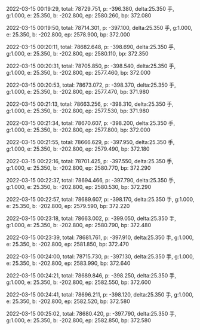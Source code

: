 2022-03-15 00:19:29, total: 78729.751, p: -396.380, delta:25.350 手, g:1.000, e: 25.350, b: -202.800, ep: 2580.260, bp: 372.080

2022-03-15 00:19:50, total: 78714.301, p: -397.100, delta:25.350 手, g:1.000, e: 25.350, b: -202.800, ep: 2578.900, bp: 372.000

2022-03-15 00:20:11, total: 78682.648, p: -398.690, delta:25.350 手, g:1.000, e: 25.350, b: -202.800, ep: 2580.110, bp: 372.350

2022-03-15 00:20:31, total: 78705.850, p: -398.540, delta:25.350 手, g:1.000, e: 25.350, b: -202.800, ep: 2577.460, bp: 372.000

2022-03-15 00:20:53, total: 78673.072, p: -398.370, delta:25.350 手, g:1.000, e: 25.350, b: -202.800, ep: 2577.470, bp: 371.980

2022-03-15 00:21:13, total: 78663.256, p: -398.310, delta:25.350 手, g:1.000, e: 25.350, b: -202.800, ep: 2577.530, bp: 371.980

2022-03-15 00:21:34, total: 78670.607, p: -398.200, delta:25.350 手, g:1.000, e: 25.350, b: -202.800, ep: 2577.800, bp: 372.000

2022-03-15 00:21:55, total: 78666.629, p: -397.950, delta:25.350 手, g:1.000, e: 25.350, b: -202.800, ep: 2579.490, bp: 372.180

2022-03-15 00:22:16, total: 78701.425, p: -397.550, delta:25.350 手, g:1.000, e: 25.350, b: -202.800, ep: 2580.770, bp: 372.290

2022-03-15 00:22:37, total: 78694.466, p: -397.790, delta:25.350 手, g:1.000, e: 25.350, b: -202.800, ep: 2580.530, bp: 372.290

2022-03-15 00:22:57, total: 78689.607, p: -398.170, delta:25.350 手, g:1.000, e: 25.350, b: -202.800, ep: 2579.590, bp: 372.220

2022-03-15 00:23:18, total: 78663.002, p: -399.050, delta:25.350 手, g:1.000, e: 25.350, b: -202.800, ep: 2580.790, bp: 372.480

2022-03-15 00:23:39, total: 78681.761, p: -397.910, delta:25.350 手, g:1.000, e: 25.350, b: -202.800, ep: 2581.850, bp: 372.470

2022-03-15 00:24:00, total: 78715.730, p: -397.130, delta:25.350 手, g:1.000, e: 25.350, b: -202.800, ep: 2583.990, bp: 372.640

2022-03-15 00:24:21, total: 78689.846, p: -398.250, delta:25.350 手, g:1.000, e: 25.350, b: -202.800, ep: 2582.550, bp: 372.600

2022-03-15 00:24:41, total: 78696.211, p: -398.120, delta:25.350 手, g:1.000, e: 25.350, b: -202.800, ep: 2582.520, bp: 372.580

2022-03-15 00:25:02, total: 78680.420, p: -397.790, delta:25.350 手, g:1.000, e: 25.350, b: -202.800, ep: 2582.850, bp: 372.580